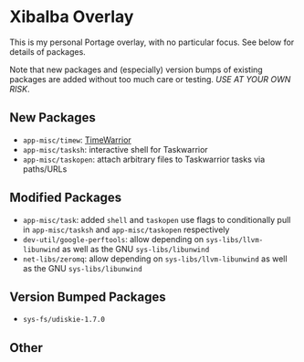# Xibalba Overlay

This is my personal Portage overlay, with no particular focus. See below for
details of packages.

Note that new packages and (especially) version bumps of existing packages are
added without too much care or testing. *USE AT YOUR OWN RISK*.

## New Packages

* `app-misc/timew`: [TimeWarrior](https://timewarrior.net)
* `app-misc/tasksh`: interactive shell for Taskwarrior
* `app-misc/taskopen`: attach arbitrary files to Taskwarrior tasks via
  paths/URLs

## Modified Packages

* `app-misc/task`: added `shell` and `taskopen` use flags to conditionally pull
  in `app-misc/tasksh` and `app-misc/taskopen` respectively
* `dev-util/google-perftools`: allow depending on `sys-libs/llvm-libunwind` as
  well as the GNU `sys-libs/libunwind`
* `net-libs/zeromq`: allow depending on `sys-libs/llvm-libunwind` as well as the
  GNU `sys-libs/libunwind`

## Version Bumped Packages

* `sys-fs/udiskie-1.7.0`

## Other
